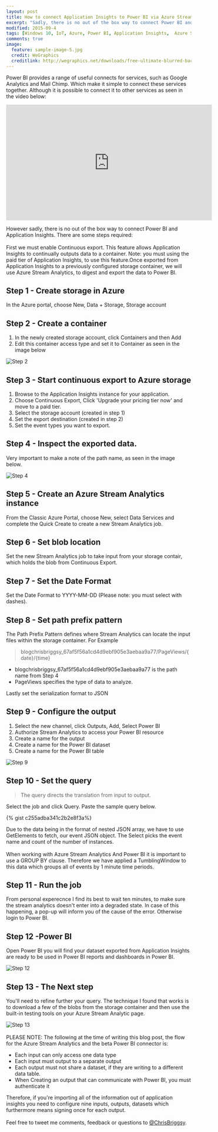 ```yaml
---
layout: post
title: How to connect Application Insights to Power BI via Azure Stream Analytic
excerpt: "Sadly, there is no out of the box way to connect Power BI and Application Insights, unless we harness the power of Azure Stream Analytics"
modified: 2015-09-4
tags: [Windows 10, IoT, Azure, Power BI, Application Insights,  Azure Stream Analytic]
comments: true
image:
  feature: sample-image-5.jpg
  credit: WeGraphics
  creditlink: http://wegraphics.net/downloads/free-ultimate-blurred-background-pack/
---
```


Power BI provides a range of useful connects for services, such as Google Analytics and Mail Chimp. Which make it simple to connect these services together. Although it is possible to connect it to other services as seen in the video below:
  
<iframe width="560" height="315" src="https://www.youtube.com/embed/37_z5PCluDo" frameborder="0" allowfullscreen></iframe>

However sadly, there is no out of the box way to connect Power BI and Application Insights. There are some steps required:<br><br>First we must enable Continuous export. This feature allows Application Insights to continually outputs data to a container.  Note:  you must using the paid tier of Application Insights, to use this feature.Once exported from  Application Insights to a previously configured storage container, we will use Azure Stream Analytics, to digest and export the data to Power BI.

## Step 1 - Create storage in Azure

In the Azure portal, choose New, Data + Storage, Storage account

## Step 2 - Create a container

1. In the newly created storage account, click Containers and then Add 
2. Edit this container access type and set it to Container as seen in the image below

![Step 2](/images/AppInsightsPowerBi2-compressor.png)

## Step 3 - Start continuous export to Azure storage

1. Browse to the Application Insights instance for your application.
2. Choose Continuous Export, Click 'Upgrade your pricing tier now' and move to a paid tier.
3. Select the storage account (created in step 1)
4. Set the export destination (created in step 2)
5. Set the event types you want to export. 

## Step 4 - Inspect the exported data. 

Very important to make a note of the path name, as seen in the image below.

![Step 4](/images/AppInsightsPowerBi4-compressor.png)

## Step 5 - Create an Azure Stream Analytics instance

From the Classic Azure Portal, choose New, select Data Services and complete the Quick Create to create a new Stream Analytics job.
 
## Step 6 - Set blob location

Set the new Stream Analytics job to take input from your storage contair, which holds the blob from Continuous Export.

## Step 7 - Set the Date Format

Set the Date Format to YYYY-MM-DD (Please note: you must select with dashes).

## Step 8 - Set path prefix pattern

The Path Prefix Pattern defines where Stream Analytics can locate the input files within the storage container. For Example

> blogchrisbriggsy_67af5f56a1cd4d9ebf905e3aebaa9a77/PageViews/{date}/{time}

* blogchrisbriggsy_67af5f56a1cd4d9ebf905e3aebaa9a77 is the path name from Step 4
* PageViews specifies the type of data to analyze. 

Lastly set the serialization format to JSON

## Step 9 - Configure the output

1. Select the new channel, click Outputs, Add, Select Power BI 
2. Authorize Stream Analytics to access your Power BI resource
3. Create a name for the output
4. Create a name for the Power BI dataset
5. Create a name for the Power BI table

![Step 9](/images/AppInsightsPowerBi9-compressor.png)

## Step 10 - Set the query

> The query directs the translation from input to output.

Select the job and click Query. Paste the sample query below. 

{% gist c255adba341c2b2e8f3a%}

Due to the data being in the format of nested JSON array, we have to use GetElements to fetch, our event JSON object. The Select picks the event name and count of the number of instances. <br><br>When working with Azure Stream Analytics And Power BI it is important to use a GROUP BY clause. Therefore we have applied a TumblingWindow to this data which groups all of events by 1 minute time periods. 

## Step 11 - Run the job

From personal experecnce I find its best to wait ten minutes, to make sure the stream analytics doesn't enter into a degraded state. In case of this happening, a pop-up will inform you of the cause of the error. Otherwise login to Power BI.

## Step 12 -Power BI

Open Power BI you will find your dataset exported from Application Insights are ready to be used in Power BI reports and dashboards in Power BI.

![Step 12](/images/AppInsightsPowerBi12-compressor.png)

## Step 13 - The Next step

You'll need to refine further your query. The technique I found that works is to download a few of the blobs from the storage container and then use the built-in testing tools on your Azure Stream Analytic page.

![Step 13](/images/AppInsightsPowerBi13-compressor.png)<br><br>PLEASE NOTE: The following at the time of writing this blog post, the flow for the Azure Stream Analytics and the beta Power BI connector is:

*   Each input can only access one data type
*   Each input must output to a separate output
*   Each output must not share a dataset, if they are writing to a different data table.
*   When Creating an output that can communicate with Power BI, you must authenticate it

Therefore, if you're importing all of the information out of application insights you need to configure nine inputs, outputs, datasets which furthermore means signing once for each output.<br><br>Feel free to tweet me comments, feedback or questions to [@ChrisBriggsy](https://twitter.com/ChrisBriggsy).